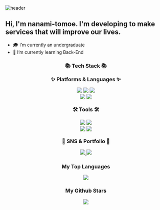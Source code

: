 ![header](https://capsule-render.vercel.app/api?type=waving&height=300&text=tomoe-nanami%20&desc=Github&color=auto)

Hi, I'm nanami-tomoe. I'm developing to make services that will improve our lives.
---
- 🎓 I’m currently an undergraduate
- 🌱 I’m currently learning Back-End

**<h3 align="center"> 📚 Tech Stack 📚 </p>**

**<p align="center"> ✨ Platforms & Languages ✨ </p>**

<div align="center">
	<img src="https://img.shields.io/badge/C-A8B9CC?style=for-the-badge&logo=C&logoColor=white"/>
	<img src="https://img.shields.io/badge/C++-00599C?style=for-the-badge&logo=C++&logoColor=white"/>
	<img src="https://img.shields.io/badge/python-3776AB?style=for-the-badge&logo=python&logoColor=white"/>
</div>
<div align="center">
	<img src="https://img.shields.io/badge/Java-007396?style=for-the-badge&logo=java&logoColor=white"/>
	<img src="https://img.shields.io/badge/springboot-6DB33F?style=for-the-badge&logo=springboot&logoColor=white"/>
</div>

**<p align="center"> 🛠️ Tools 🛠️ </p>**

<div align="center">
	<img src="https://img.shields.io/badge/github-181717?style=for-the-badge&logo=github&logoColor=white"/>
	<img src="https://img.shields.io/badge/visualstudiocode-007ACC?style=for-the-badge&logo=visualstudiocode&logoColor=white"/>
</div>
<div align="center">
	<img src="https://img.shields.io/badge/intellijidea-000000?style=for-the-badge&logo=intellijidea&logoColor=white"/>
	<img src="https://img.shields.io/badge/notion-000000?style=for-the-badge&logo=notion&logoColor=white"/>
</div>

**<p align="center"> 🎨 SNS & Portfolio 🎨 </p>**

<div align="center">
	<a href="https://velog.io/@hh7141/posts">
		<img src="https://img.shields.io/badge/velog-20C997?style=for-the-badge&logo=velog&logoColor=white"/>
	</a>
	<a href="mailto:npnp123npnp123@gmail.com">
		<img src="https://img.shields.io/badge/gmail-EA4335?style=for-the-badge&logo=gmail&logoColor=white"/>
	</a>
</div>

**<h3 align="center"> My Top Languages </p>**

<div align="center">
	<img src="https://github-readme-stats.vercel.app/api/top-langs/?username=nanami-tomoe&layout=compact">
</div>

**<h3 align="center"> My Github Stars </p>**

<div align="center">
	<img src="https://github-readme-stats.vercel.app/api?username=nanami-tomoe&show_icons=true">
</div>
